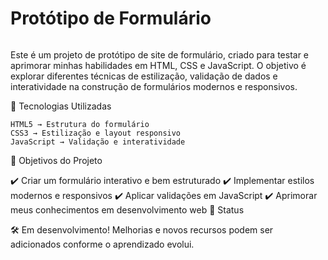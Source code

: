 # Protótipo de Formulário
<img sr="picmix.com_2018219.gif" width="200">

Este é um projeto de protótipo de site de formulário, criado para testar e aprimorar minhas habilidades em HTML, CSS e JavaScript. O objetivo é explorar diferentes técnicas de estilização, validação de dados e interatividade na construção de formulários modernos e responsivos.

🚀 Tecnologias Utilizadas

    HTML5 → Estrutura do formulário
    CSS3 → Estilização e layout responsivo
    JavaScript → Validação e interatividade

🎯 Objetivos do Projeto

✔️ Criar um formulário interativo e bem estruturado
✔️ Implementar estilos modernos e responsivos
✔️ Aplicar validações em JavaScript
✔️ Aprimorar meus conhecimentos em desenvolvimento web
📌 Status

🛠️ Em desenvolvimento! Melhorias e novos recursos podem ser adicionados conforme o aprendizado evolui.
